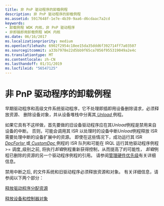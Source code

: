 ```yaml
---
title: 非 PnP 驱动程序的卸载例程
description: 非 PnP 驱动程序的卸载例程
ms.assetid: 5917648f-1e7e-4b39-9aa6-d6cdaac7a2cd
keywords:
- 卸载例程 WDK 内核，非 PnP 驱动程序
- 非即插即用卸载例程 WDK 内核
ms.date: 06/16/2017
ms.localizationpriority: medium
ms.openlocfilehash: 6902f2954c18ee15da35ddd6f392714ff7a03507
ms.sourcegitcommit: a33b7978e22d5bb9f65ca7056f955319049a2e4c
ms.translationtype: MT
ms.contentlocale: zh-CN
ms.lasthandoff: 01/31/2019
ms.locfileid: "56547125"
---
```

# <a name="non-pnp-drivers-unload-routine"></a>非 PnP 驱动程序的卸载例程





早期驱动程序和高级文件系统驱动程序，它不处理即插即用设备删除请求，必须释放资源、 删除设备对象，并从设备堆栈中分离其[ *Unload* ](https://msdn.microsoft.com/library/windows/hardware/ff564886)例程。

如果它具有不这样做，首先要做的旧设备驱动程序应在其*Unload*例程是禁用来自设备的中断。 否则，可能会调用其 ISR 以处理时的设备中断*Unload*例程释放 ISR 需要处理中断的设备扩展中的资源。 即使在这些情况下，成功运行其 ISR [ *DpcForIsr* ](https://msdn.microsoft.com/library/windows/hardware/ff544079)或[ *CustomDpc* ](https://msdn.microsoft.com/library/windows/hardware/ff542972)例程的 ISR 队列和可能在 IRQL 运行其他驱动程序例程&gt;= 调度\_级别之前, 将执行*卸载*例程重新获得控制，从而提高了的可能性， *卸载*例程已删除的资源的另一个驱动程序例程的引用。 请参阅[管理硬件优先级](managing-hardware-priorities.md)有关详细信息。

禁用中断之后, 的文件系统和旧驱动程序必须释放资源和对象。 有关详细信息，请参阅以下两个部分：

[释放驱动程序分配资源](releasing-driver-allocated-resources.md)

[释放设备和控制器对象](releasing-device-and-controller-objects.md)

 

 




